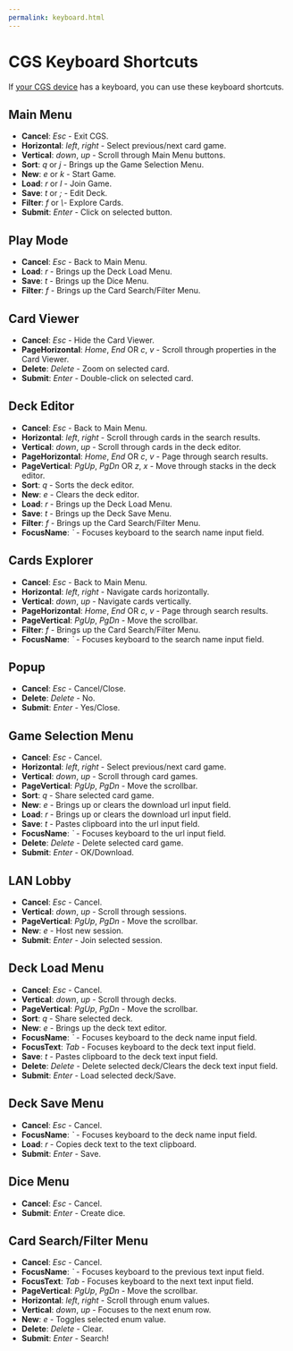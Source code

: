 ```yaml
---
permalink: keyboard.html
---
```


# CGS Keyboard Shortcuts
If [your CGS device](index.html#play-anywhere) has a keyboard, you can use these keyboard shortcuts.

## Main Menu
- **Cancel**: *Esc* - Exit CGS.
- **Horizontal**: *left*, *right* - Select previous/next card game.
- **Vertical**: *down*, *up* - Scroll through Main Menu buttons.
- **Sort**: *q* or *j* - Brings up the Game Selection Menu.
- **New**: *e* or *k* - Start Game.
- **Load**: *r* or *l* - Join Game.
- **Save**: *t* or *;* - Edit Deck.
- **Filter**: *f* or *\\*- Explore Cards.
- **Submit**: *Enter* - Click on selected button.

## Play Mode
- **Cancel**: *Esc* - Back to Main Menu.
- **Load**: *r* - Brings up the Deck Load Menu.
- **Save**: *t* - Brings up the Dice Menu.
- **Filter**: *f* - Brings up the Card Search/Filter Menu.

## Card Viewer
- **Cancel**: *Esc* - Hide the Card Viewer.
- **PageHorizontal**: *Home*, *End* OR *c*, *v* - Scroll through properties in the Card Viewer.
- **Delete**: *Delete* - Zoom on selected card.
- **Submit**: *Enter* - Double-click on selected card.

## Deck Editor
- **Cancel**: *Esc* - Back to Main Menu.
- **Horizontal**: *left*, *right* - Scroll through cards in the search results.
- **Vertical**: *down*, *up* - Scroll through cards in the deck editor.
- **PageHorizontal**: *Home*, *End* OR *c*, *v* - Page through search results.
- **PageVertical**: *PgUp*, *PgDn* OR *z*, *x* - Move through stacks in the deck editor.
- **Sort**: *q* - Sorts the deck editor.
- **New**: *e* - Clears the deck editor.
- **Load**: *r* - Brings up the Deck Load Menu.
- **Save**: *t* - Brings up the Deck Save Menu.
- **Filter**: *f* - Brings up the Card Search/Filter Menu.
- **FocusName**: *\`* - Focuses keyboard to the search name input field.

## Cards Explorer
- **Cancel**: *Esc* - Back to Main Menu.
- **Horizontal**: *left*, *right* - Navigate cards horizontally.
- **Vertical**: *down*, *up* - Navigate cards vertically.
- **PageHorizontal**: *Home*, *End* OR *c*, *v* - Page through search results.
- **PageVertical**: *PgUp*, *PgDn* - Move the scrollbar.
- **Filter**: *f* - Brings up the Card Search/Filter Menu.
- **FocusName**: *\`* - Focuses keyboard to the search name input field.

## Popup
- **Cancel**: *Esc* - Cancel/Close.
- **Delete**: *Delete* - No.
- **Submit**: *Enter* - Yes/Close.

## Game Selection Menu
- **Cancel**: *Esc* - Cancel.
- **Horizontal**: *left*, *right* - Select previous/next card game.
- **Vertical**: *down*, *up* - Scroll through card games.
- **PageVertical**: *PgUp*, *PgDn* - Move the scrollbar.
- **Sort**: *q* - Share selected card game.
- **New**: *e* - Brings up or clears the download url input field.
- **Load**: *r* - Brings up or clears the download url input field.
- **Save**: *t* - Pastes clipboard into the url input field.
- **FocusName**: *\`* - Focuses keyboard to the url input field.
- **Delete**: *Delete* - Delete selected card game.
- **Submit**: *Enter* - OK/Download.

## LAN Lobby
- **Cancel**: *Esc* - Cancel.
- **Vertical**: *down*, *up* - Scroll through sessions.
- **PageVertical**: *PgUp*, *PgDn* - Move the scrollbar.
- **New**: *e* - Host new session.
- **Submit**: *Enter* - Join selected session.

## Deck Load Menu
- **Cancel**: *Esc* - Cancel.
- **Vertical**: *down*, *up* - Scroll through decks.
- **PageVertical**: *PgUp*, *PgDn* - Move the scrollbar.
- **Sort**: *q* - Share selected deck.
- **New**: *e* - Brings up the deck text editor.
- **FocusName**: *\`* - Focuses keyboard to the deck name input field.
- **FocusText**: *Tab* - Focuses keyboard to the deck text input field.
- **Save**: *t* - Pastes clipboard to the deck text input field.
- **Delete**: *Delete* - Delete selected deck/Clears the deck text input field.
- **Submit**: *Enter* - Load selected deck/Save.

## Deck Save Menu
- **Cancel**: *Esc* - Cancel.
- **FocusName**: *\`* - Focuses keyboard to the deck name input field.
- **Load**: *r* - Copies deck text to the text clipboard.
- **Submit**: *Enter* - Save.

## Dice Menu
- **Cancel**: *Esc* - Cancel.
- **Submit**: *Enter* - Create dice.

## Card Search/Filter Menu
- **Cancel**: *Esc* - Cancel.
- **FocusName**: *\`* - Focuses keyboard to the previous text input field.
- **FocusText**: *Tab* - Focuses keyboard to the next text input field.
- **PageVertical**: *PgUp*, *PgDn* - Move the scrollbar.
- **Horizontal**: *left*, *right* - Scroll through enum values.
- **Vertical**: *down*, *up* - Focuses to the next enum row.
- **New**: *e* - Toggles selected enum value.
- **Delete**: *Delete* - Clear.
- **Submit**: *Enter* - Search!

